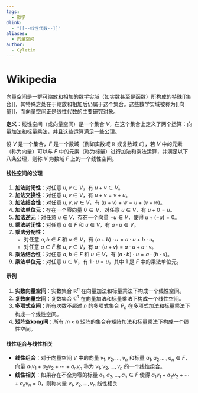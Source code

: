 ```yaml
---
tags:
  - 数学
dlink:
  - "[[--线性代数--]]"
aliases:
  - 向量空间
author:
  - Cyletix
---
```

# Wikipedia
向量空间是一群可缩放和相加的数学实域（如实数甚至是函数）所构成的特殊[[集合]]，其特殊之处在于缩放和相加后仍属于这个集合。这些数学实域被称为[[向量]]，而向量空间正是线性代数的主要研究对象。

**定义**：线性空间（或向量空间）是一个集合 $V$，在这个集合上定义了两个运算：向量加法和标量乘法，并且这些运算满足一些公理。

设 $V$ 是一个集合，$F$ 是一个数域（例如实数域 $\mathbb{R}$ 或复数域 $\mathbb{C}$），若 $V$ 中的元素（称为向量）可以与 $F$ 中的元素（称为标量）进行加法和乘法运算，并满足以下八条公理，则称 $V$ 为数域 $F$ 上的一个线性空间。

#### 线性空间的公理

1. **加法封闭性**：对任意 $u, v \in V$，有 $u + v \in V$。
2. **加法交换性**：对任意 $u, v \in V$，有 $u + v = v + u$。
3. **加法结合性**：对任意 $u, v, w \in V$，有 $(u + v) + w = u + (v + w)$。
4. **加法单位元**：存在一个零向量 $0 \in V$，对任意 $u \in V$，有 $u + 0 = u$。
5. **加法逆元**：对任意 $u \in V$，存在一个向量 $-u \in V$，使得 $u + (-u) = 0$。
6. **乘法封闭性**：对任意 $a \in F$ 和 $u \in V$，有 $a \cdot u \in V$。
7. **乘法分配性**：
    - 对任意 $a, b \in F$ 和 $u \in V$，有 $(a + b) \cdot u = a \cdot u + b \cdot u$。
    - 对任意 $a \in F$ 和 $u, v \in V$，有 $a \cdot (u + v) = a \cdot u + a \cdot v$。
8. **乘法结合性**：对任意 $a, b \in F$ 和 $u \in V$，有 $(a \cdot b) \cdot u = a \cdot (b \cdot u)$。
9. **乘法单位元**：对任意 $u \in V$，有 $1 \cdot u = u$，其中 $1$ 是 $F$ 中的乘法单位元。

#### 示例

1. **实数向量空间**：实数集合 $\mathbb{R}^n$ 在向量加法和标量乘法下构成一个线性空间。
2. **复数向量空间**：复数集合 $\mathbb{C}^n$ 在向量加法和标量乘法下构成一个线性空间。
3. **多项式空间**：所有次数不超过 $n$ 的多项式集合 $P_n$ 在多项式加法和标量乘法下构成一个线性空间。
4. **矩阵空kong间**：所有 $m \times n$ 矩阵的集合在矩阵加法和标量乘法下构成一个线性空间。

#### 线性组合与线性相关

- **线性组合**：对于向量空间 $V$ 中的向量 $v_1, v_2, \ldots, v_n$ 和标量 $a_1, a_2, \ldots, a_n \in F$，向量 $a_1 v_1 + a_2 v_2 + \cdots + a_n v_n$ 称为 $v_1, v_2, \ldots, v_n$ 的一个线性组合。
- **线性相关**：如果存在不全为零的标量 $a_1, a_2, \ldots, a_n \in F$ 使得 $a_1 v_1 + a_2 v_2 + \cdots + a_n v_n = 0$，则称向量 $v_1, v_2, \ldots, v_n$ 线性相关

